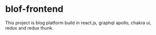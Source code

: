 # blof-frontend
This project is blog platform build in react.js, graphql apollo, chakra ui, redux and redux thunk.
